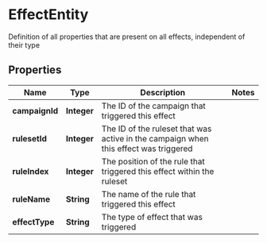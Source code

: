 

# EffectEntity

Definition of all properties that are present on all effects, independent of their type
## Properties

Name | Type | Description | Notes
------------ | ------------- | ------------- | -------------
**campaignId** | **Integer** | The ID of the campaign that triggered this effect | 
**rulesetId** | **Integer** | The ID of the ruleset that was active in the campaign when this effect was triggered | 
**ruleIndex** | **Integer** | The position of the rule that triggered this effect within the ruleset | 
**ruleName** | **String** | The name of the rule that triggered this effect | 
**effectType** | **String** | The type of effect that was triggered | 



